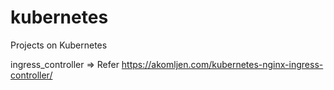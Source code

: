 # kubernetes
Projects on Kubernetes

ingress_controller => Refer https://akomljen.com/kubernetes-nginx-ingress-controller/
